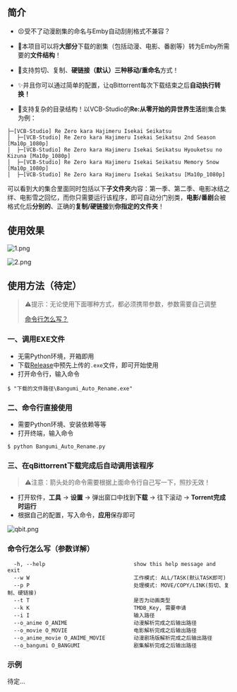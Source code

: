 ## 简介

- 😣受不了动漫剧集的命名与Emby自动刮削格式不兼容？

- 🥰本项目可以将**大部分**下载的剧集（包括动漫、电影、番剧等）转为Emby所需要的**文件结构**！

- 🚀支持剪切、复制、**硬链接（默认）**三种**移动/重命名**方式！

- ✨并且你可以通过简单的配置，让qBittorrent每次下载结束之后**自动执行转换！**

- 🥳支持复杂的目录结构！以VCB-Studio的**Re:从零开始的异世界生活**剧集合集为例：

```shell
├─[VCB-Studio] Re Zero kara Hajimeru Isekai Seikatsu
│  ├─[VCB-Studio] Re Zero kara Hajimeru Isekai Seikatsu 2nd Season [Ma10p_1080p]
│  ├─[VCB-Studio] Re Zero kara Hajimeru Isekai Seikatsu Hyouketsu no Kizuna [Ma10p_1080p]
│  ├─[VCB-Studio] Re Zero kara Hajimeru Isekai Seikatsu Memory Snow [Ma10p_1080p]
│  ├─[VCB-Studio] Re Zero kara Hajimeru Isekai Seikatsu [Ma10p_1080p]
```

可以看到大的集合里面同时包括以下**子文件夹**内容：第一季、第二季、电影冰结之绊、电影雪之回忆，而你只需要运行该程序，即可自动分门别类，**电影/番剧**会被格式化后**分别的**、正确的**复制/硬链接**到**你指定的文件夹**！

## 使用效果

![1.png](https://s2.loli.net/2024/06/26/oe8jrEg7wqdtGZ1.png)

![2.png](https://s2.loli.net/2024/06/26/8PmycWaSe3f6htC.png)

## 使用方法（待定）

>  ⚠提示：无论使用下面哪种方式，都必须携带参数，参数需要自己调整
>
> [命令行怎么写？](#命令行怎么写（参数详解）)

### 一、调用EXE文件

- 无需Python环境，开箱即用
- 下载[Release](https://github.com/KimigaiiWuyi/Bangumi_Auto_Rename/releases)中预先上传的`.exe`文件，即可开始使用
- 打开命令行，输入命令

```shell
$ "下载的文件路径\Bangumi_Auto_Rename.exe"
```

### 二、命令行直接使用

- 需要Python环境、安装依赖等等
- 打开终端，输入命令

```shell
$ python Bangumi_Auto_Rename.py
```

### 三、在qBittorrent下载完成后自动调用该程序

> ⚠注意：箭头处的命令需要根据上面命令行自己写一下，照抄无效！

- 打开软件，**工具** -> **设置** -> 弹出窗口中找到**下载** -> 往下滚动 -> **Torrent完成时运行**
- 根据自己的配置，写入命令，**应用**保存即可

![qbit.png](https://s2.loli.net/2024/06/26/GXCfjaNKQSmZxDs.png)

### 命令行怎么写（参数详解）

```shell
  -h, --help                            show this help message and exit
  --w W                                 工作模式: ALL/TASK(默认TASK即可)
  --p P                                 处理模式: MOVE/COPY/LINK(剪切、复制、硬链接)
  --t T                                 是否为动画类型
  --k K                                 TMDB_Key, 需要申请
  --i I                                 输入路径
  --o_anime O_ANIME                     动漫解析完成之后输出路径
  --o_movie O_MOVIE                     电影解析完成之后输出路径
  --o_anime_movie O_ANIME_MOVIE         动漫剧场版解析完成之后输出路径
  --o_bangumi O_BANGUMI                 剧集解析完成之后输出路径
```

### 示例

待定...
